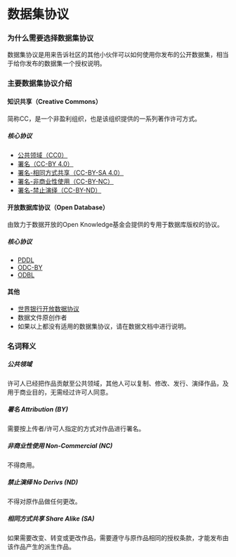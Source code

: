 # 数据集协议
### 为什么需要选择数据集协议
数据集协议是用来告诉社区的其他小伙伴可以如何使用你发布的公开数据集，相当于给你发布的数据集一个授权说明。

### 主要数据集协议介绍
#### 知识共享（Creative Commons）
简称CC，是一个非盈利组织，也是该组织提供的一系列著作许可方式。

##### 核心协议
* [公共领域（CC0）](https://creativecommons.org/publicdomain/zero/1.0/deed.zh)
* [署名（CC-BY 4.0）](https://creativecommons.org/licenses/by/4.0/deed.zh)
* [署名-相同方式共享（CC-BY-SA 4.0）](https://creativecommons.org/licenses/by-sa/4.0/legalcode)
* [署名-非商业性使用（CC-BY-NC）](https://creativecommons.org/licenses/by-nc/4.0/legalcode)
* [署名-禁止演绎（CC-BY-ND）](链接：https://creativecommons.org/licenses/by-nd/4.0/deed.zh)


#### 开放数据库协议（Open Database）
由致力于数据开放的Open Knowledge基金会提供的专用于数据库版权的协议。

##### 核心协议
* [PDDL](https://opendatacommons.org/licenses/pddl/summary/)
* [ODC-BY](https://opendatacommons.org/licenses/by/summary/)
* [ODBL](https://opendatacommons.org/licenses/odbl/summary/)

#### 其他
* [世界银行开放数据协议](http://www.worldbank.org/en/about/legal/terms-of-use-for-datasets)
* 数据文件原创作者
* 如果以上都没有适用的数据集协议，请在数据文档中进行说明。

### 名词释义
##### 公共领域
许可人已经把作品贡献至公共领域，其他人可以复制、修改、发行、演绎作品，及用于商业目的，无需经过许可人同意。

##### 署名 Attribution (BY)
需要按上传者/许可人指定的方式对作品进行署名。

##### 非商业性使用 Non-Commercial (NC)
不得商用。

##### 禁止演绎 No Derivs (ND)
不得对原作品做任何更改。

##### 相同方式共享 Share Alike (SA)
如果需要改变、转变或更改作品，需要遵守与原作品相同的授权条款，才能发布由该作品产生的派生作品。
